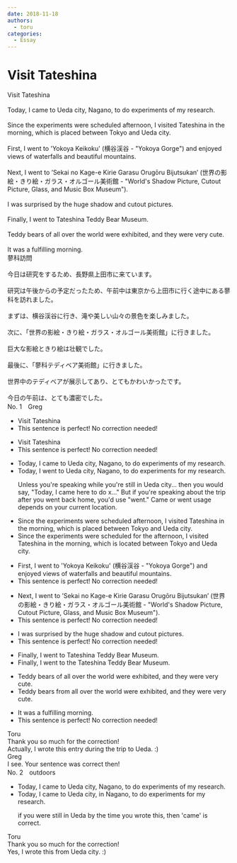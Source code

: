 ```yaml
---
date: 2018-11-18
authors:
  - toru
categories:
  - Essay
---
```


<h1 id="subject_show">Visit Tateshina</h1>
<div class="date" hidden>Nov 18, 2018 23:08</div>
<div id="post"><div id="body_show_ori">
Visit Tateshina<br/><br/>Today, I came to Ueda city, Nagano, to do experiments of my research.<br/><br/>Since the experiments were scheduled afternoon, I visited Tateshina in the morning, which is placed between Tokyo and Ueda city.<br/><br/>First, I went to 'Yokoya Keikoku' (横谷渓谷 - "Yokoya Gorge") and enjoyed views of waterfalls and beautiful mountains.<br/><br/>Next, I went to ’Sekai no Kage-e Kirie Garasu Orugōru Bijutsukan’ (世界の影絵・きり絵・ガラス・オルゴール美術館 - "World's Shadow Picture, Cutout Picture, Glass, and Music Box Museum").<br/><br/>I was surprised by the huge shadow and cutout pictures.<br/><br/>Finally, I went to Tateshina Teddy Bear Museum.<br/> <br/>Teddy bears of all over the world were exhibited, and they were very cute.<br/><br/>It was a fulfilling morning.
</div></div>

<!-- more -->

<div id="post_ja"><div id="body_show_mo">
蓼科訪問<br/><br/>今日は研究をするため、長野県上田市に来ています。<br/><br/>研究は午後からの予定だったため、午前中は東京から上田市に行く途中にある蓼科を訪れました。<br/><br/>まずは、横谷渓谷に行き、滝や美しい山々の景色を楽しみました。<br/><br/>次に、「世界の影絵・きり絵・ガラス・オルゴール美術館」に行きました。<br/><br/>巨大な影絵ときり絵は壮観でした。<br/><br/>最後に、「蓼科テディベア美術館」に行きました。<br/><br/>世界中のテディベアが展示してあり、とてもかわいかったです。<br/><br/>今日の午前は、とても濃密でした。
</div></div>
<div id="block"><div class="first_name"> No. 1　<span class="just_name">Greg</span></div><div id="block2">
<ul class="correction_field">
<li class="incorrect">Visit Tateshina</li>
<li class="corrected perfect">This sentence is perfect! No correction needed!</li>
</ul>
<ul class="correction_field">
<li class="incorrect">Visit Tateshina</li>
<li class="corrected perfect">This sentence is perfect! No correction needed!</li>
</ul>
<ul class="correction_field">
<li class="incorrect">Today, I came to Ueda city, Nagano, to do experiments of my research.</li>
<li class="corrected correct">
Today, I <span class="f_blue">went</span> to Ueda city, Nagano, to do experiments <span class="f_red">for</span> my research.
<p class="correction_comment">Unless you're speaking while you're still in Ueda city... then you would say, "Today, I came here to do x..."  But if you're speaking about the trip after you went back home, you'd use "went."  Came or went usage depends on your current location.</p>
</li>
</ul>
<ul class="correction_field">
<li class="incorrect">Since the experiments were scheduled afternoon, I visited Tateshina in the morning, which is placed between Tokyo and Ueda city.</li>
<li class="corrected correct">
Since the experiments were scheduled <span class="f_red">for the</span> afternoon, I visited Tateshina in the morning, which is <span class="f_red">located</span> between Tokyo and Ueda city.
</li>
</ul>
<ul class="correction_field">
<li class="incorrect">First, I went to 'Yokoya Keikoku' (横谷渓谷 - "Yokoya Gorge") and enjoyed views of waterfalls and beautiful mountains.</li>
<li class="corrected perfect">This sentence is perfect! No correction needed!</li>
</ul>
<ul class="correction_field">
<li class="incorrect">Next, I went to ’Sekai no Kage-e Kirie Garasu Orugōru Bijutsukan’ (世界の影絵・きり絵・ガラス・オルゴール美術館 - "World's Shadow Picture, Cutout Picture, Glass, and Music Box Museum").</li>
<li class="corrected perfect">This sentence is perfect! No correction needed!</li>
</ul>
<ul class="correction_field">
<li class="incorrect">I was surprised by the huge shadow and cutout pictures.</li>
<li class="corrected perfect">This sentence is perfect! No correction needed!</li>
</ul>
<ul class="correction_field">
<li class="incorrect">Finally, I went to Tateshina Teddy Bear Museum.</li>
<li class="corrected correct">
Finally, I went to <span class="f_blue">the</span> Tateshina Teddy Bear Museum.
</li>
</ul>
<ul class="correction_field">
<li class="incorrect">Teddy bears of all over the world were exhibited, and they were very cute.</li>
<li class="corrected correct">
Teddy bears <span class="f_red">from</span> all over the world were exhibited, and they were very cute.
</li>
</ul>
<ul class="correction_field">
<li class="incorrect">It was a fulfilling morning.</li>
<li class="corrected perfect">This sentence is perfect! No correction needed!</li>
</ul>
</div><div class="name"><span class="just_name">Toru</span><br>
Thank you so much for the correction!<br/>Actually, I wrote this entry during the trip to Ueda. :)
</div>
<div class="name"><span class="just_name">Greg</span><br>
I see.  Your sentence was correct then!
</div>
</div>
<div id="block"><div class="first_name"> No. 2　<span class="just_name">outdoors</span></div><div id="block2">
<ul class="correction_field">
<li class="incorrect">Today, I came to Ueda city, Nagano, to do experiments of my research.</li>
<li class="corrected correct">
Today, I came to Ueda city, <span class="f_blue">in </span>Nagano, to do experiments <span class="f_blue">for</span> my research.
<p class="correction_comment">if you were still in Ueda by the time you wrote this, then 'came' is correct.</p>
</li>
</ul>
</div><div class="name"><span class="just_name">Toru</span><br>
Thank you so much for the correction!<br/>Yes, I wrote this from Ueda city. :)
</div>
</div>
